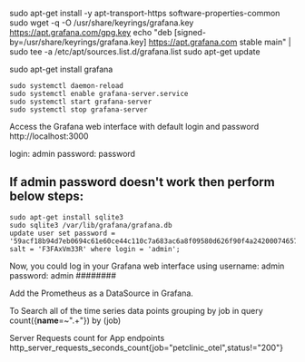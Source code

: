 sudo apt-get install -y apt-transport-https software-properties-common
sudo wget -q -O /usr/share/keyrings/grafana.key https://apt.grafana.com/gpg.key
echo "deb [signed-by=/usr/share/keyrings/grafana.key] https://apt.grafana.com stable main" | sudo tee -a /etc/apt/sources.list.d/grafana.list
sudo apt-get update

sudo apt-get install grafana

```shell
sudo systemctl daemon-reload
sudo systemctl enable grafana-server.service
sudo systemctl start grafana-server
sudo systemctl stop grafana-server
```

Access the Grafana web interface with default login and password
http://localhost:3000

login: admin
password: password

## If admin password doesn't work then perform below steps:
```shell
sudo apt-get install sqlite3
sudo sqlite3 /var/lib/grafana/grafana.db
update user set password = '59acf18b94d7eb0694c61e60ce44c110c7a683ac6a8f09580d626f90f4a242000746579358d77dd9e570e83fa24faa88a8a6', salt = 'F3FAxVm33R' where login = 'admin';
```
Now, you could log in your Grafana web interface using 
username: admin 
password: admin
########

Add the Prometheus as a DataSource in Grafana.  

To Search all of the time series data points grouping by job  in query
  count({__name__=~".+"}) by (job)
  
Server Requests count for App endpoints
  http_server_requests_seconds_count{job="petclinic_otel",status!="200"}